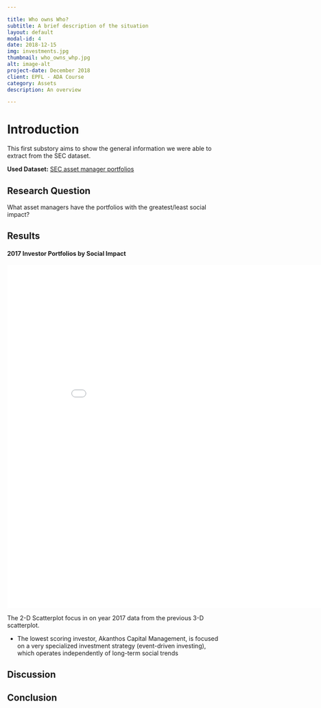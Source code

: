 ```yaml
---

title: Who owns Who? 
subtitle: A brief description of the situation
layout: default
modal-id: 4
date: 2018-12-15
img: investments.jpg
thumbnail: who_owns_whp.jpg
alt: image-alt
project-date: December 2018
client: EPFL - ADA Course
category: Assets
description: An overview 

---
```


# Introduction
This first substory aims to show the general information we were able to extract from the SEC dataset.

**Used Dataset:** [SEC asset manager portfolios](https://www.sec.gov/cgi-bin/browse-edgar?company=&CIK=&type=13F&owner=include&count=40&action=getcurrent)


## Research Question
What asset managers have the portfolios with the greatest/least social impact?

## Results 
#### 2017 Investor Portfolios by Social Impact

<iframe width="900" height="800" frameborder="0" scrolling="no" src="//plot.ly/~mike.jiao/10.embed"></iframe>

The 2-D Scatterplot focus in on year 2017 data from the previous 3-D scatterplot.
- The lowest scoring investor, Akanthos Capital Management, is focused on a very specialized investment strategy (event-driven investing), which operates independently of long-term social trends 


## Discussion 

## Conclusion